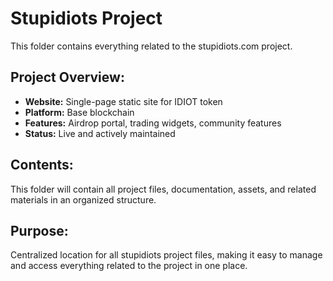 # Stupidiots Project

This folder contains everything related to the stupidiots.com project.

## Project Overview:
- **Website:** Single-page static site for IDIOT token
- **Platform:** Base blockchain
- **Features:** Airdrop portal, trading widgets, community features
- **Status:** Live and actively maintained

## Contents:
This folder will contain all project files, documentation, assets, and related materials in an organized structure.

## Purpose:
Centralized location for all stupidiots project files, making it easy to manage and access everything related to the project in one place.
